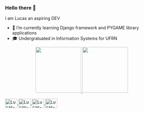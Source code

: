 ### Hello there 👋
I am Lucas an aspiring DEV

- 🌱 I’m currently learning Django framework and PYGAME library applications
- 🎓 Undergratuated in Information Systems for UFRN

<div align="center">
  <a href="https://github.com/W1ndeck">
  <img height="150em" src="https://github-readme-stats.vercel.app/api?username=W1ndeck&show_icons=true&theme=dark&include_all_commits=true&count_private=true"/>
  <img height="150em" src="https://github-readme-stats.vercel.app/api/top-langs/?username=W1ndeck&layout=compact&langs_count=7&theme=dark"/>
</div>

<div style="display: inline_block"><br>
  <img align="center" alt="Lucas-Arduino" height="30" width="40" src="https://cdn.jsdelivr.net/gh/devicons/devicon/icons/arduino/arduino-original-wordmark.svg">
   <img align="center" alt="Lucas-Python" height="30" width="40" src="https://cdn.jsdelivr.net/gh/devicons/devicon/icons/python/python-original-wordmark.svg">
   <img align="center" alt="Lucas-Django" height="30" width="40" src="https://cdn.jsdelivr.net/gh/devicons/devicon/icons/django/django-plain.svg">
   <img align="center" alt="Lucas-C" height="30" width="40" src="https://cdn.jsdelivr.net/gh/devicons/devicon/icons/c/c-original.svg">
</div>
